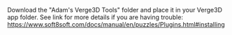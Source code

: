 Download the "Adam's Verge3D Tools" folder and place it in your Verge3D app folder. See link for more details if you are having trouble: https://www.soft8soft.com/docs/manual/en/puzzles/Plugins.html#installing
